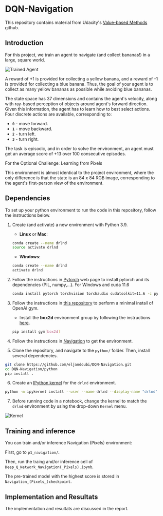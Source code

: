 
[//]: # (Image References)

[image1]: https://user-images.githubusercontent.com/10624937/42135619-d90f2f28-7d12-11e8-8823-82b970a54d7e.gif "Agent"

[image2]: https://user-images.githubusercontent.com/10624937/42386929-76f671f0-8106-11e8-9376-f17da2ae852e.png

# DQN-Navigation
This repository contains material from Udacity's [Value-based Methods](https://github.com/udacity/Value-based-methods) github.


## Introduction

For this project, we train an agent to navigate (and collect bananas!) in a large, square world.  

![Trained Agent][image1]

A reward of +1 is provided for collecting a yellow banana, and a reward of -1 is provided for collecting a blue banana.  Thus, the goal of your agent is to collect as many yellow bananas as possible while avoiding blue bananas.  

The state space has 37 dimensions and contains the agent's velocity, along with ray-based perception of objects around agent's forward direction.  Given this information, the agent has to learn how to best select actions.  Four discrete actions are available, corresponding to:
- **`0`** - move forward.
- **`1`** - move backward.
- **`2`** - turn left.
- **`3`** - turn right.

The task is episodic, and in order to solve the environment, an agent must get an average score of +13 over 100 consecutive episodes.


For the Optional Challenge: Learning from Pixels


This environment is almost identical to the project environment, where the only difference is that the state is an 84 x 84 RGB image, corresponding to the agent's first-person view of the environment.

## Dependencies

To set up your python environment to run the code in this repository, follow the instructions below.

1. Create (and activate) a new environment with Python 3.9.

	- __Linux__ or __Mac__: 
	```bash 
    conda create --name drlnd 
    source activate drlnd
	```
	- __Windows__: 
	```bash
	conda create --name drlnd 
	activate drlnd
	```
2. Follow the instructions in [Pytorch](https://pytorch.org/) web page to install pytorch and its dependencies (PIL, numpy,...). For Windows and cuda 11.6

    ```bash
    conda install pytorch torchvision torchaudio cudatoolkit=11.6 -c pytorch -c conda-forge
    ```
	

3. Follow the instructions in [this repository](https://github.com/openai/gym) to perform a minimal install of OpenAI gym.  
	- Install the **box2d** environment group by following the instructions [here](https://github.com/openai/gym#box2d).

    ```bash
    pip install gym[box2d]
    ```
    
4. Follow the instructions in [Navigation](https://github.com/udacity/Value-based-methods/tree/main/p1_navigation) to get the environment.
	
5. Clone the repository, and navigate to the `python/` folder.  Then, install several dependencies.
```bash
git clone https://github.com/eljandoubi/DQN-Navigation.git
cd DQN-Navigation/python
pip install .
```

6. Create an [IPython kernel](http://ipython.readthedocs.io/en/stable/install/kernel_install.html) for the `drlnd` environment.  
```bash
python -m ipykernel install --user --name drlnd --display-name "drlnd"
```

7. Before running code in a notebook, change the kernel to match the `drlnd` environment by using the drop-down `Kernel` menu. 

![Kernel][image2]

## Training and inference
You can train and/or inference Navigation (Pixels) environment:

First, go to `p1_navigation/`.

Then, run the traing and/or inference cell of `Deep_Q_Network_Navigation(_Pixels).ipynb`.

The pre-trained model with the highest score is stored in `Navigation_(Pixels_)checkpoint`.


## Implementation and Resultats

The implementation and resultats are discussed in the report.
